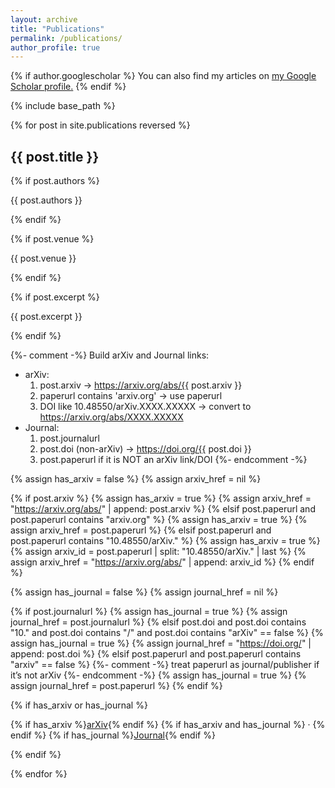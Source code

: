```yaml
---
layout: archive
title: "Publications"
permalink: /publications/
author_profile: true
---
```


{% if author.googlescholar %}
  You can also find my articles on <u><a href="{{author.googlescholar}}">my Google Scholar profile</a>.</u>
{% endif %}

{% include base_path %}

{% for post in site.publications reversed %}
<article class="archive__item">
  <!-- Plain (non-clickable) title -->
  <h2 class="archive__item-title">{{ post.title }}</h2>

  {% if post.authors %}
    <p class="archive__item-excerpt">{{ post.authors }}</p>
  {% endif %}

  {% if post.venue %}
    <p class="archive__item-excerpt">{{ post.venue }}</p>
  {% endif %}

  {% if post.excerpt %}
    <p class="archive__item-excerpt">{{ post.excerpt }}</p>
  {% endif %}

  {%- comment -%}
  Build arXiv and Journal links:
  - arXiv:
      1) post.arxiv -> https://arxiv.org/abs/{{ post.arxiv }}
      2) paperurl contains 'arxiv.org' -> use paperurl
      3) DOI like 10.48550/arXiv.XXXX.XXXXX -> convert to https://arxiv.org/abs/XXXX.XXXXX
  - Journal:
      1) post.journalurl
      2) post.doi (non-arXiv) -> https://doi.org/{{ post.doi }}
      3) post.paperurl if it is NOT an arXiv link/DOI
  {%- endcomment -%}

  {% assign has_arxiv = false %}
  {% assign arxiv_href = nil %}

  {% if post.arxiv %}
    {% assign has_arxiv = true %}
    {% assign arxiv_href = "https://arxiv.org/abs/" | append: post.arxiv %}
  {% elsif post.paperurl and post.paperurl contains "arxiv.org" %}
    {% assign has_arxiv = true %}
    {% assign arxiv_href = post.paperurl %}
  {% elsif post.paperurl and post.paperurl contains "10.48550/arXiv." %}
    {% assign has_arxiv = true %}
    {% assign arxiv_id = post.paperurl | split: "10.48550/arXiv." | last %}
    {% assign arxiv_href = "https://arxiv.org/abs/" | append: arxiv_id %}
  {% endif %}

  {% assign has_journal = false %}
  {% assign journal_href = nil %}

  {% if post.journalurl %}
    {% assign has_journal = true %}
    {% assign journal_href = post.journalurl %}
  {% elsif post.doi and post.doi contains "10." and post.doi contains "/" and post.doi contains "arXiv" == false %}
    {% assign has_journal = true %}
    {% assign journal_href = "https://doi.org/" | append: post.doi %}
  {% elsif post.paperurl and post.paperurl contains "arxiv" == false %}
    {%- comment -%} treat paperurl as journal/publisher if it’s not arXiv {%- endcomment -%}
    {% assign has_journal = true %}
    {% assign journal_href = post.paperurl %}
  {% endif %}

  {% if has_arxiv or has_journal %}
    <p class="archive__item-excerpt">
      {% if has_arxiv %}<a href="{{ arxiv_href }}">arXiv</a>{% endif %}
      {% if has_arxiv and has_journal %} · {% endif %}
      {% if has_journal %}<a href="{{ journal_href }}">Journal</a>{% endif %}
    </p>
  {% endif %}
</article>
{% endfor %}
